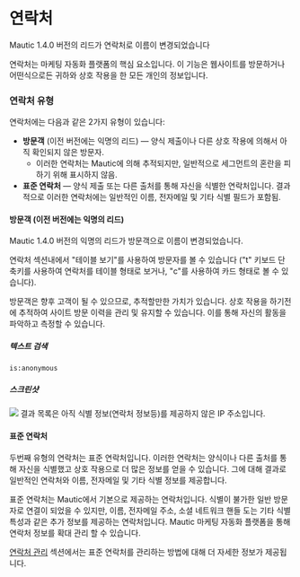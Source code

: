 # 연락처

Mautic 1.4.0 버전의 리드가 연락처로 이름이 변경되었습니다

연락처는 마케팅 자동화 플랫폼의 핵심 요소입니다. 이 기능은 웹사이트를 방문하거나 어떤식으로든 귀하와 상호 작용을 한 모든 개인의 정보입니다.

### 연락처 유형

연락처에는 다음과 같은 2가지 유형이 있습니다:
* **방문객** (이전 버전에는 익명의 리드) — 양식 제출이나 다른 상호 작용에 의해서 아직 확인되지 않은 방문자.
  * 이러한 연락처는 Mautic에 의해 추적되지만, 일반적으로 세그먼트의 혼란을 피하기 위해 표시하지 않음.
* **표준 연락처** — 양식 제출 또는 다른 출처를 통해 자신을 식별한 연락처입니다. 결과적으로 이러한 연락처에는 일반적인 이름, 전자메일 및 기타 식별 필드가 포함됨.

#### 방문객 (이전 버전에는 익명의 리드)

Mautic 1.4.0 버전의 익명의 리드가 방문객으로 이름이 변경되었습니다.

연락처 섹션내에서 "테이블 보기"를 사용하여 방문자를 볼 수 있습니다 ("t" 키보드 단축키를 사용하여 연락처를 테이블 형태로 보거나, "c"를 사용하여 카드 형태로 볼 수 있습니다).

방문객은 향후 고객이 될 수 있으므로, 추적할만한 가치가 있습니다. 상호 작용을 하기전에 추적하여 사이트 방문 이력을 관리 및 유지할 수 있습니다. 이를 통해 자신의 활동을 파악하고 측정할 수 있습니다.

##### 텍스트 검색

```
is:anonymous
```
##### 스크린샷

![](/contacts/media/contacts-anonymous.jpg)
결과 목록은 아직 식별 정보(연락처 정보등)를 제공하지 않은 IP 주소입니다.

#### 표준 연락처

두번째 유형의 연락처는 표준 연락처입니다. 이러한 연락처는 양식이나 다른 출처를 통해 자신을 식별했고 상호 작용으로 더 많은 정보를 얻을 수 있습니다. 그에 대해 결과로 일반적인 연락처와 이름, 전자메일 및 기타 식별 정보를 제공합니다.

표준 연락처는 Mautic에서 기본으로 제공하는 연락처입니다. 식별이 불가한 일반 방문자로 연결이 되었을 수 있지만, 이름, 전자메일 주소, 소셜 네트워크 핸들 도는 기타 식별 특성과 같은 추가 정보를 제공하는 연락처입니다. Mautic 마케팅 자동화 플랫폼을 통해 연락처 정보를 확대 관리 할 수 있습니다.

[연락처 관리](https://www.mautic.org/docs/en/contacts/managing_contacts.html) 섹션에서는 표준 연락처를 관리하는 방법에 대해 더 자세한 정보가 제공됩니다.
